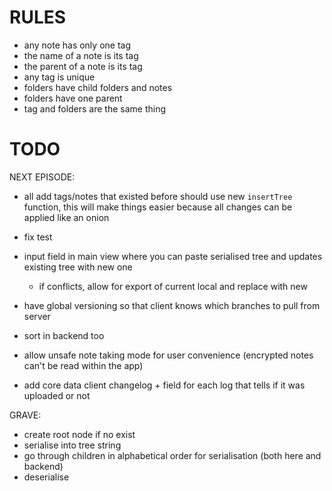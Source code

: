 # RULES
- any note has only one tag
- the name of a note is its tag
- the parent of a note is its tag
- any tag is unique 
- folders have child folders and notes
- folders have one parent
- tag and folders are the same thing

# TODO

NEXT EPISODE:
- all add tags/notes that existed before should use new `insertTree` function, this will make things easier because all changes can be applied like an onion
- fix test
- input field in main view where you can paste serialised tree and updates existing tree with new one
    - if conflicts, allow for export of current local and replace with new
- have global versioning so that client knows which branches to pull from server
- sort in backend too

- allow unsafe note taking mode for user convenience (encrypted notes can't be read within the app)
- add core data client changelog + field for each log that tells if it was uploaded or not

GRAVE:
- create root node if no exist
- serialise into tree string
- go through children in alphabetical order for serialisation (both here and backend)
- deserialise

